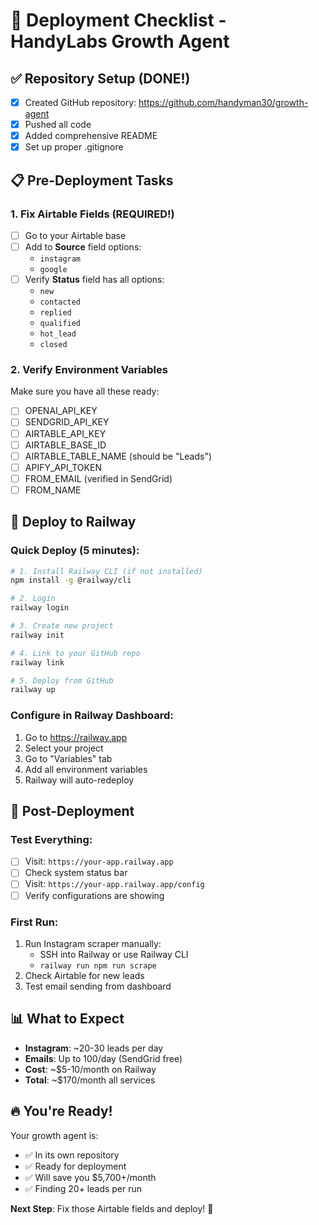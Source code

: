 # 🚀 Deployment Checklist - HandyLabs Growth Agent

## ✅ Repository Setup (DONE!)
- [x] Created GitHub repository: https://github.com/handyman30/growth-agent
- [x] Pushed all code
- [x] Added comprehensive README
- [x] Set up proper .gitignore

## 📋 Pre-Deployment Tasks

### 1. Fix Airtable Fields (REQUIRED!)
- [ ] Go to your Airtable base
- [ ] Add to **Source** field options:
  - `instagram`
  - `google`
- [ ] Verify **Status** field has all options:
  - `new`
  - `contacted`
  - `replied`
  - `qualified`
  - `hot_lead`
  - `closed`

### 2. Verify Environment Variables
Make sure you have all these ready:
- [ ] OPENAI_API_KEY
- [ ] SENDGRID_API_KEY
- [ ] AIRTABLE_API_KEY
- [ ] AIRTABLE_BASE_ID
- [ ] AIRTABLE_TABLE_NAME (should be "Leads")
- [ ] APIFY_API_TOKEN
- [ ] FROM_EMAIL (verified in SendGrid)
- [ ] FROM_NAME

## 🚂 Deploy to Railway

### Quick Deploy (5 minutes):
```bash
# 1. Install Railway CLI (if not installed)
npm install -g @railway/cli

# 2. Login
railway login

# 3. Create new project
railway init

# 4. Link to your GitHub repo
railway link

# 5. Deploy from GitHub
railway up
```

### Configure in Railway Dashboard:
1. Go to https://railway.app
2. Select your project
3. Go to "Variables" tab
4. Add all environment variables
5. Railway will auto-redeploy

## 🎯 Post-Deployment

### Test Everything:
- [ ] Visit: `https://your-app.railway.app`
- [ ] Check system status bar
- [ ] Visit: `https://your-app.railway.app/config`
- [ ] Verify configurations are showing

### First Run:
1. Run Instagram scraper manually:
   - SSH into Railway or use Railway CLI
   - `railway run npm run scrape`
2. Check Airtable for new leads
3. Test email sending from dashboard

## 📊 What to Expect

- **Instagram**: ~20-30 leads per day
- **Emails**: Up to 100/day (SendGrid free)
- **Cost**: ~$5-10/month on Railway
- **Total**: ~$170/month all services

## 🔥 You're Ready!

Your growth agent is:
- ✅ In its own repository
- ✅ Ready for deployment
- ✅ Will save you $5,700+/month
- ✅ Finding 20+ leads per run

**Next Step**: Fix those Airtable fields and deploy! 🚀 